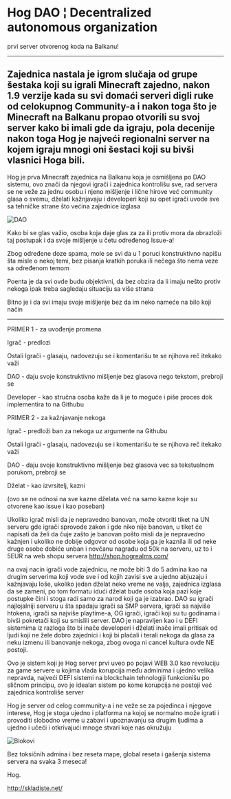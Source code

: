 # Hog DAO ¦ Decentralized autonomous organization
prvi server otvorenog koda na Balkanu!

---------------------------------------------------------------------------

Zajednica nastala je igrom slučaja od grupe šestaka koji su igrali Minecraft zajedno,
nakon 1.9 verzije kada su svi domaći serveri digli ruke od celokupnog Community-a i nakon
toga što je Minecraft na Balkanu propao otvorili su svoj server kako bi imali gde da igraju,
pola decenije nakon toga Hog je najveći regionalni server na kojem igraju mnogi oni šestaci koji su bivši vlasnici Hoga bili.
---------------------------------------------------------------------------
Hog je prva Minecraft zajednica na Balkanu koja je osmišljena po DAO sistemu,
ovo znači da njegovi igrači i zajednica kontrolišu sve, rad servera se ne veže
za jednu osobu i njeno mišljenje i lične hirove već community glasa o svemu,
dželati kažnjavaju i developeri koji su opet igrači uvode sve sa tehničke strane
što većina zajednice izglasa

![DAO](https://user-images.githubusercontent.com/33425430/175312829-df734b54-c175-459a-82d6-1a4544b16d62.jpg)


Kako bi se glas važio, osoba koja daje glas za za ili protiv
mora da obrazloži taj postupak i da svoje mišljenje u četu određenog Issue-a!


Zbog određene doze spama, mole se svi da u 1 poruci konstruktivno napišu šta misle
o nekoj temi, bez pisanja kratkih poruka ili nečega što nema veze sa određenom temom


Poenta je da svi ovde budu objektivni, da bez obzira da li imaju nešto protiv nekoga ipak treba sagledaju situaciju sa više strana


Bitno je i da svi imaju svoje mišljenje bez da im neko nameće na bilo koji način

---------------------------------------------------------------------------

PRIMER 1 - za uvođenje promena


Igrač - predlozi

Ostali Igrači - glasaju, nadovezuju se i komentarišu te se njihova reč itekako važi

DAO - daju svoje konstruktivno mišljenje bez glasova nego tekstom, prebroji se

Developer - kao stručna osoba kaže da li je to moguće i piše proces dok implementira to na Githubu


PRIMER 2 - za kažnjavanje nekoga


Igrač - predloži ban za nekoga uz argumente na Githubu

Ostali Igrači - glasaju, nadovezuju se i komentarišu te se njihova reč itekako važi

DAO - daju svoje konstruktivno mišljenje bez glasova vec sa tekstualnom porukom, prebroji se

Dželat - kao izvrsitelj, kazni

(ovo se ne odnosi na sve kazne dželata već na samo kazne koje su otvorene kao issue i kao poseban)

Ukoliko igrač misli da je nepravedno banovan, može otvoriti tiket na UN serveru gde igrači sprovode zakon i gde niko nije banovan, u tiket će napisati da želi da čuje zašto je banovan pošto misli da je nepravedno kažnjen i ukoliko ne dobije odgovor od osobe koja ga je kaznila ili od neke druge osobe dobiće unban i novčanu nagradu od 50k na serveru, uz to i 5EUR na web shopu servera http://shop.hogrealms.com/

na ovaj nacin igrači vode zajednicu, ne može biti 3 do 5 admina kao na drugim serverima koji vode sve i od kojih zavisi sve a ujedno abjuzaju i kažnjavaju loše, ukoliko jedan dželat neko vreme ne valja, zajednica izglasa da se zameni, po tom formatu idući dželat bude osoba koja pazi koje postupke čini i stoga radi samo za narod koji ga je izabrao. DAO su igrači najlojalniji serveru u šta spadaju igrači sa SMP servera, igrači sa najviše htokena, igrači sa najviše playtime-a, OG igrači, igrači koji su tu godinama i bivši pokretači koji su smislili server. DAO je napravljen kao i u DEFI sistemima iz razloga što bi inače developeri i dželati inače imali pritisak od ljudi koji ne žele dobro zajednici i koji bi plaćali i terali nekoga da glasa za neku izmenu ili banovanje nekoga, zbog ovoga ni cancel kultura ovde NE postoji.

Ovo je sistem koji je Hog server prvi uveo po pojavi WEB 3.0 kao revoluciju za game servere u kojima vlada korupcija među adminima i ujedno velika nepravda,
najveći DEFI sistemi na blockchain tehnologiji funkcionišu po sličnom principu, ovo je idealan sistem po kome korupcija ne postoji već zajednica kontroliše server

Hog je server od celog community-a i ne veže se za pojedinca i njegove interese, Hog je stoga ujedno i platforma na kojoj se normalno može igrati i provoditi slobodno vreme u zabavi i upoznavanju sa drugim ljudima a ujedno i učeći i otkrivajući mnoge stvari koje nas okružuju

![Blokovi](https://user-images.githubusercontent.com/33425430/175315415-d0efd4eb-d5de-4329-a5a2-7e06db7ddcf7.png)

Bez toksičnih admina i bez reseta mape, global reseta i gašenja sistema servera na svaka 3 meseca!

Hog.

http://skladiste.net/
